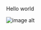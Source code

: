 Hello world

![image alt](https://github.com/Venkateshcoder2003/taxCalculator/blob/feature-taxCalculator/output1.png)
